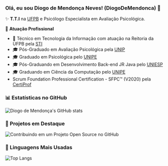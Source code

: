 ### Olá, eu sou Diogo de Mendonça Neves! (DiogoDeMendonca) 👋

✨ **T.T.I** na [UFPB](https://ufpb.br/) e Psicólogo Especialista em Avaliação Psicológica.

🏢 **Atuação Profissional**
- 🚀 Técnico em Tecnologia da Informação com atuação na Reitoria da UFPB pela [STI](https://www.sti.ufpb.br/)
- 🎓 Pós-Graduado em Avaliação Psicológica pela [UNIP](https://www.unip.br/)
- 🎓 Graduado em Psicológica pelo [UNIPE](https://www.unipe.edu.br/)
- 🎓 Pós-Graduando em Desenvolvimento Back-end JR Java pelo [UNIESP](https://www.iesp.edu.br/)
- 🎓 Graduando em Ciência da Computação pelo [UNIPE](https://www.unipe.edu.br/)
- Scrum Foundation Professional Certification - SFPC™ (V2020) pela [CertiProf](https://certiprof.com/)

### 📊 Estatísticas no GitHub

![Diogo de Mendonça's GitHub stats](https://github-readme-stats.vercel.app/api?username=diogodemendonca&show_icons=true&theme=dracula)

### 📌 Projetos em Destaque

![Contribuindo em um Projeto Open Source no GitHub](https://github-readme-stats.vercel.app/api/pin/?username=diogodemendonca&repo=dio-lab-open-source
)

### 🚀 Linguagens Mais Usadas

![Top Langs](https://github-readme-stats.vercel.app/api/top-langs/?username=diogodemendonca&layout=compact)
